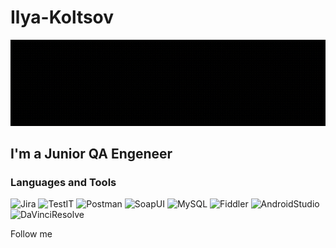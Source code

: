 # Ilya-Koltsov
[![Header](https://github.com/Misorant/Ilya-Koltsov/blob/main/assets/GIF_20240806_221613_297.gif)](https://www.instagram.com/kolts0v_ilya?utm_source=qr&igsh=MXhubHcxODZtb2QzMA==)

## I'm a Junior QA Engeneer

### Languages and Tools
![Jira](https://img.shields.io/badge/-Jira-2151C5?style=for-the-badge&logo=Jira)
![TestIT](https://img.shields.io/badge/-TestIT-4874BF?style=for-the-badge&logo=https://www.google.com/url?sa=i&url=https%3A%2F%2Fdocs.testit.software%2F&psig=AOvVaw1GasSqadsemWj9QSvxV1q-&ust=1723098893100000&source=images&cd=vfe&opi=89978449&ved=0CBEQjRxqFwoTCLDt692h4ocDFQAAAAAdAAAAABAE&logoColor=FFFFFF)
![Postman](https://img.shields.io/badge/-Postman-FF6C37?style=for-the-badge&logo=Postman&logoColor=FFFFFF)
![SoapUI](https://img.shields.io/badge/-SoapUI-FCDC00?style=for-the-badge&logo=SoapUI)
![MySQL](https://img.shields.io/badge/-MySQL-3977A1?style=for-the-badge&logo=MySQL&logoColor=FFFFFF)
![Fiddler](https://img.shields.io/badge/-Fiddler-2CB044?style=for-the-badge&logo=Fiddler)
![AndroidStudio](https://img.shields.io/badge/-Android_Studio-69AD5E2CB044?style=for-the-badge&logo=Android&logoColor=FFFFFF)
![DaVinciResolve](https://img.shields.io/badge/-DaVinci_Resolve-233A51?style=for-the-badge&logo=DaVinci_Resolve)

Follow me